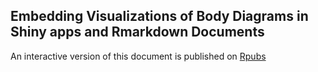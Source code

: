 ## Embedding Visualizations of Body Diagrams in Shiny apps and Rmarkdown Documents

An interactive version of this document is published on [Rpubs](https://rpubs.com/Josedv82/body_diagrams_R)


